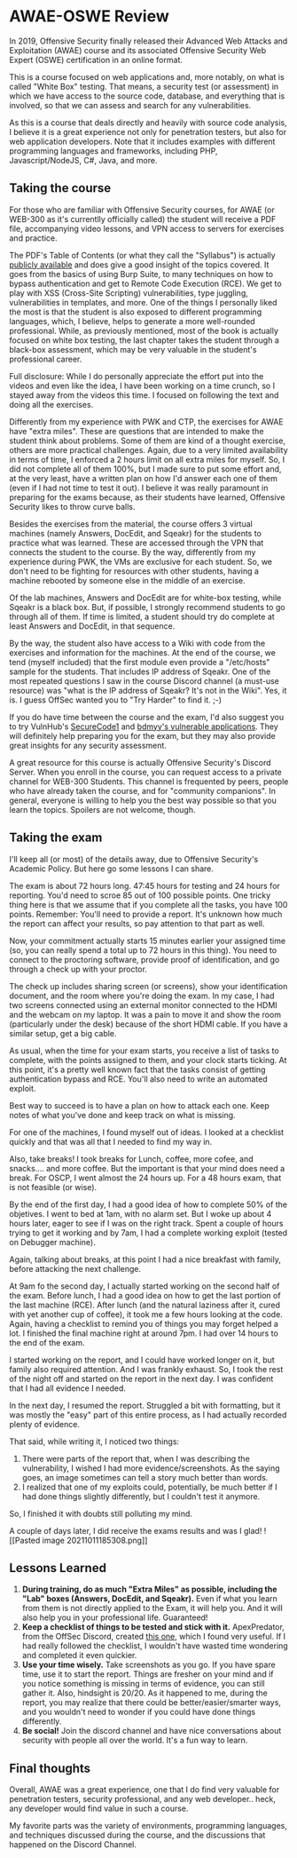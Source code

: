 # AWAE-OSWE Review

In 2019, Offensive Security finally released their Advanced Web Attacks and Exploitation (AWAE) course and its associated Offensive Security Web Expert (OSWE) certification in an online format. 

This is a course focused on web applications and, more notably, on what is called "White Box" testing. That means, a security test (or assessment) in which we have access to the source code, database, and everything that is involved, so that we can assess and search for any vulnerabilities.  

As this is a course that deals directly and heavily with source code analysis, I believe it is a great experience not only for penetration testers, but also for web application developers. Note that it includes examples with different programming languages and frameworks, including PHP, Javascript/NodeJS, C#, Java, and more.   

## Taking the course
For those who are familiar with Offensive Security courses, for AWAE (or WEB-300 as it's currentlly officially called) the student will receive a PDF file, accompanying video lessons, and VPN access to servers for exercises and practice. 

The PDF's Table of Contents (or what they call the "Syllabus") is actually [publicly available](https://www.offensive-security.com/documentation/awae-syllabus.pdf) and does give a good insight of the topics covered. It goes from the basics of using Burp Suite, to many techniques on how to bypass authentication and get to Remote Code Execution (RCE). We get to play with XSS (Cross-Site Scripting) vulnerabilities, type juggling, vulnerabilities in templates, and more. One of the things I personally liked the most is that the student is also exposed to different programming languages, which, I believe, helps to generate a more well-rounded professional. While, as previously mentioned, most of the book is actually focused on white box testing, the last chapter takes the student through a black-box assessment, which may be very valuable in the student's professional career. 

Full disclosure: While I do personally appreciate the effort put into the videos and even like the idea, I have been working on a time crunch, so I stayed away from the videos this time. I focused on following the text and doing all the exercises.

Differently from my experience with PWK and CTP, the exercises for AWAE have "extra miles". These are questions that are intended to make the student think about problems. Some of them are kind of a thought exercise, others are more practical challenges. Again, due to a very limited availability in terms of time, I enforced a 2 hours limit on all extra miles for myself. So, I did not complete all of them 100%, but I made sure to put some effort and, at the very least, have a written plan on how I'd answer each one of them (even if I had not time to test it out). I believe it was really paramount in preparing for the exams because, as their students have learned, Offensive Security likes to throw curve balls. 

Besides the exercises from the material, the course offers 3 virtual machines (namely Answers, DocEdit, and Sqeakr) for the students to practice what was learned. These are accessed through the VPN that connects the student to the course. By the way, differently from my experience during PWK, the VMs  are exclusive for each student. So, we don't need to be fighting for resources with other students, having a machine rebooted by someone else in the middle of an exercise.  

Of the lab machines, Answers and DocEdit are for white-box testing, while Sqeakr is a black box. But, if possible, I strongly recommend students to go through all of them. If time is limited, a student should try do complete at least Answers and DocEdit, in that sequence. 

By the way, the student also have access to a Wiki with code from the exercises and information for the machines. At the end of the course, we tend (myself included) that the first module even provide a "/etc/hosts" sample for the students. That includes IP address of Sqeakr. One of the most repeated questions I saw in the course Discord channel (a must-use resource) was "what is the IP address of Sqeakr? It's not in the Wiki". Yes, it is. I guess OffSec wanted you to "Try Harder" to find it. ;-)  

If you do have time between the course and the exam, I'd also suggest you to try VulnHub's [SecureCode1](https://www.vulnhub.com/entry/securecode-1,651/) and [bdmyy's vulnerable applications](https://github.com/bmdyy/). They will definitely help preparing you for the exam, but they may also provide great insights for any security assessment. 

A great resource for this course is actually Offensive Security's Discord Server. When you enroll in the course, you can request access to a private channel for WEB-300 Students. This channel is frequented by peers, people who have already taken the course, and for "community companions". In general, everyone is willing to help you the best way possible so that you learn the topics. Spoilers are not welcome, though. 


## Taking the exam

I'll keep all (or most) of the details away, due to Offensive Security's Academic Policy. But here go some lessons I can share. 

The exam is about 72 hours long. 47:45 hours for testing and 24 hours for reporting. You'd need to scroe 85 out of 100 possible points. One tricky thing here is that we assume that if you complete all the tasks, you have 100 points. Remember: You'll need to provide a report. It's unknown how much the report can affect your results, so pay attention to that part as well.  
 
Now, your commitment actually starts 15 minutes earlier your assigned time (so, you can really spend a total up to 72 hours in this thing). You need to connect to the proctoring software, provide proof of identification, and go through a check up with your proctor. 

The check up includes sharing screen (or screens), show your identification document,  and the room where you're doing the exam.  In my case, I had two screens connected using an external monitor connected to the HDMI and the webcam on my laptop. It was a pain to move it and show the room (particularly under the desk) because of the short HDMI cable. If you have a similar setup, get a big cable. 

As usual, when the time for your exam starts, you receive a list of tasks to complete, with the points assigned to them, and your clock starts ticking. At this point, it's a pretty well known fact that the tasks consist of getting authentication bypass and RCE. You'll also need to write an automated exploit.

Best way to succeed is to have a plan on how to attack each one. Keep notes of what you've done and keep track on what is missing. 

For one of the machines, I found myself out of ideas. I looked at a checklist quickly and that was all that I needed to find my way in.  

Also, take breaks! I took breaks for Lunch, coffee, more cofee, and snacks.... and more coffee. But the important is that your mind does need a break. For OSCP, I went almost the 24 hours up. For a 48 hours exam, that is not feasible (or wise). 

By the end of the first day, I had a good idea of how to complete 50% of the objetives. I went to bed at 1am, with no alarm set. But  I woke up about 4 hours later, eager to see if I was on the right track. Spent a couple of hours trying to get it working and by 7am, I had a complete working exploit (tested on Debugger machine). 

Again, talking about breaks, at this point I had a nice breakfast with family, before attacking the next challenge. 

At 9am fo the second day, I actually started working on the second half of the exam. Before lunch, I had a good idea on how to get the last portion of the last machine (RCE). After lunch (and the natural laziness after it, cured with yet another cup of coffee), it took me a few hours looking at the code. Again, having a checklist to remind you of things you may forget helped a lot. I finished the final machine right at around 7pm. I had over 14 hours to the end of the exam. 

I started working on the report, and I could have worked longer on it, but family also required attention. And I was frankly exhaust. So, I took the rest of the night off and started on the report in the next day. I was confident that I had all evidence I needed. 

In the next day, I resumed the report. Struggled a bit with formatting, but it was mostly the "easy" part of this entire process, as I had actually recorded plenty of evidence. 

That said, while writing it, I noticed two things:
1. There were parts of the report that, when I was describing the vulnerability, I wished I had more evidence/screenshots. As the saying goes, an image sometimes can tell a story much better than words. 
2. I realized that one of my exploits could, potentially, be much better if I had done things slightly differently, but I couldn't test it anymore.  

So, I finished it with doubts still polluting my mind. 

A couple of days later, I did receive the exams results and was I glad! 
![[Pasted image 20211011185308.png]]

## Lessons Learned
1. **During training, do as much "Extra Miles" as possible, including the "Lab" boxes (Answers, DocEdit, and Sqeakr).** Even if what you learn from them is not directly applied to the Exam, it will help you. And it will also help you in your professional life. Guaranteed!
2. **Keep a checklist of things to be tested and stick with it.** ApexPredator, from the OffSec Discord, created [this one](https://github.com/ApexPredator-InfoSec/AWAE-OSWE), which I found very useful. If I had really followed the checklist, I wouldn't have wasted time wondering and completed it even quickier.
3. **Use your time wisely.** Take screenshots as you go. If you have spare time, use it to start the report. Things are fresher on your mind and if you notice something is missing in terms of evidence, you can still gather it. Also, hindsight is 20/20. As it happened to me, during the report, you may realize that there could be better/easier/smarter ways, and you wouldn't need to wonder if you could have done things differently.  
4. **Be social!** Join the discord channel and have nice conversations about security with people all over the world. It's a fun way to learn. 

## Final thoughts

Overall, AWAE was a great experience, one that I do find very valuable for penetration testers, security professional, and any web developer.. heck, any developer would find value in such a course.  

My favorite parts was the variety of environments, programming languages, and techniques discussed during the course, and the discussions that happened on the Discord Channel. 
